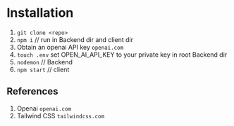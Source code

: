 # Installation
1) `git clone <repo>`
2) `npm i` // run in Backend dir and client dir
3) Obtain an openai API key `openai.com`
4) `touch .env` set OPEN_AI_API_KEY to your private key in root Backend dir
5) `nodemon` // Backend
6) `npm start` // client

## References
1) Openai `openai.com`
2) Tailwind CSS `tailwindcss.com`
